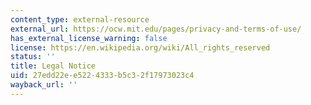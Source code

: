 ```yaml
---
content_type: external-resource
external_url: https://ocw.mit.edu/pages/privacy-and-terms-of-use/
has_external_license_warning: false
license: https://en.wikipedia.org/wiki/All_rights_reserved
status: ''
title: Legal Notice
uid: 27edd22e-e522-4333-b5c3-2f17973023c4
wayback_url: ''
---
```

